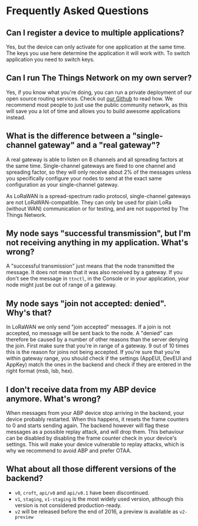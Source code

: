 # Frequently Asked Questions

## Can I register a device to multiple applications?

Yes, but the device can only activate for one application at the same time. The keys you use here determine the application it will work with. To switch application you need to switch keys.

## Can I run The Things Network on my own server?

Yes, if you know what you're doing, you can run a private deployment of our open source routing services. Check out [our Github](https://github.com/TheThingsNetwork/ttn) to read how. We recommend most people to just use the public community network, as this will save you a lot of time and allows you to build awesome applications instead.

## What is the difference between a "single-channel gateway" and a "real gateway"?

A real gateway is able to listen on 8 channels and all spreading factors at the same time. Single-channel gateways are fixed to one channel and spreading factor, so they will only receive about 2% of the messages unless you specifically configure your nodes to send at the exact same configuration as your single-channel gateway.

As LoRaWAN is a spread-spectrum radio protocol, single-channel gateways are not LoRaWAN-compatible. They can only be used for plain LoRa (without WAN) communication or for testing, and are not supported by The Things Network.

## My node says "successful transmission", but I'm not receiving anything in my application. What's wrong?

A "successful transmission" just means that the node transmitted the message. It does not mean that it was also received by a gateway. If you don't see the message in `ttnctl`, in the Console or in your application, your node might just be out of range of a gateway.

## My node says "join not accepted: denied". Why's that?

In LoRaWAN we only send "join accepted" messages. If a join is not accepted, no message will be sent back to the node. A "denied" can therefore be caused by a number of other reasons than the server denying the join. First make sure that you're in range of a gateway. 9 out of 10 times this is the reason for joins not being accepted. If you're sure that you're within gateway range, you should check if the settings (AppEUI, DevEUI and AppKey) match the ones in the backend and check if they are entered in the right format (msb, lsb, hex).

## I don't receive data from my ABP device anymore. What's wrong?

When messages from your ABP device stop arriving in the backend, your device probably restarted. When this happens, it resets the frame counters to 0 and starts sending again. The backend however will flag these messages as a possible replay attack, and will drop them. This behaviour can be disabled by disabling the frame counter check in your device's settings. This will make your device vulnerable to replay attacks, which is why we recommend to avoid ABP and prefer OTAA.

## What about all those different versions of the backend?

- `v0`, `croft`, `api/v0` and `api/v0.1` have been discontinued. 
- `v1`, `staging`, `v1-staging` is the most widely used version, although this version is not considered production-ready.
- `v2` will be released before the end of 2016, a preview is available as `v2-preview`